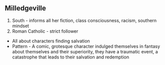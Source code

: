 ## Milledgeville

1. South - informs all her fiction, class consciousness, racism, southern mindset
2. Roman Catholic - strict follower

- All about characters finding salvation
- Pattern - A comic, grotesque character indulged themselves in fantasy about themselves and their superiority, they have a traumatic event, a catastrophe that leads to their salvation and redemption